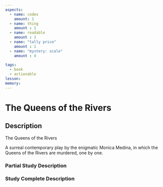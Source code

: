 ```yaml
---
aspects: 
  - name: codex
    amount: 1
  - name: thing
    amount : 1
  - name: readable
    amount : 1
  - name: "tally price"
    amount : 1
  - name: "mystery: scale"
    amount : 4
    
tags:
  - book
  - actionable
lesson: 
memory: 
---
```


# The Queens of the Rivers

## Description
The Queens of the Rivers

A surreal contemporary play by the enigmatic Monica Medina, in which the Queens of the Rivers are murdered, one by one.
### Partial Study Description

### Study Complete Description
